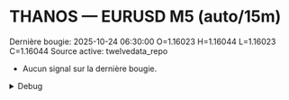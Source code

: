# THANOS — EURUSD M5 (auto/15m)
Dernière bougie: 2025-10-24 06:30:00  O=1.16023  H=1.16044  L=1.16023  C=1.16044
Source active: twelvedata_repo

- Aucun signal sur la dernière bougie.

<details><summary>Debug</summary>

- TD_API_KEY manquant.

</details>
